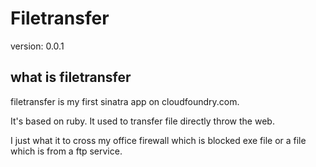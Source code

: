 # Filetransfer

version: 0.0.1

## what is filetransfer
  filetransfer is my first sinatra app on cloudfoundry.com. 
  
  It's based on ruby. It used to transfer file directly throw the web.
  
  I just what it to cross my office firewall which is blocked exe file or a file which is from a ftp service.
